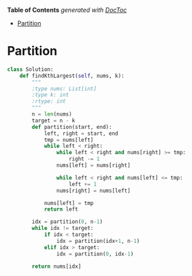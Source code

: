 <!-- START doctoc generated TOC please keep comment here to allow auto update -->
<!-- DON'T EDIT THIS SECTION, INSTEAD RE-RUN doctoc TO UPDATE -->
**Table of Contents**  *generated with [DocToc](https://github.com/thlorenz/doctoc)*

- [Partition](#partition)

<!-- END doctoc generated TOC please keep comment here to allow auto update -->

# Partition

```python
class Solution:
    def findKthLargest(self, nums, k):
        """
        :type nums: List[int]
        :type k: int
        :rtype: int
        """
        n = len(nums)
        target = n - k
        def partition(start, end):
            left, right = start, end
            tmp = nums[left]
            while left < right:
                while left < right and nums[right] >= tmp:
                    right -= 1
                nums[left] = nums[right]

                while left < right and nums[left] <= tmp:
                    left += 1
                nums[right] = nums[left]

            nums[left] = tmp
            return left

        idx = partition(0, n-1)
        while idx != target:
            if idx < target:
                idx = partition(idx+1, n-1)
            elif idx > target:
                idx = partition(0, idx-1)

        return nums[idx]
```
